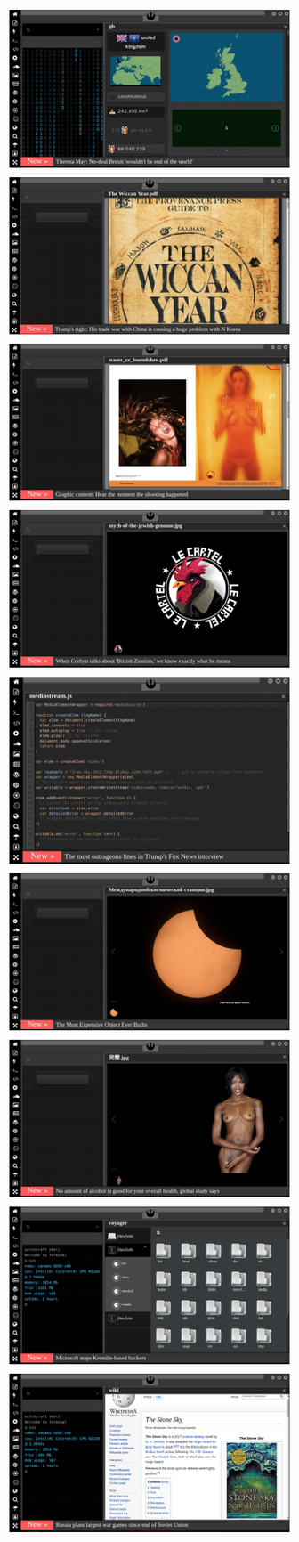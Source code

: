 
[![Image](brexit.png)](https://www.youtube.com/watch?v=agNEuSy1aqA)

<!--
bkz jazz dinleyip viski yudumlarken, çekilmeyen çomarlar
bkz 3.sayfa gazete haberi paylaşan çomar zekası
https://www.uludagsozluk.com/k/insanlar-%C3%BCremeyi-b%C4%B1raksa-50-seneye-her-%C5%9Fey-%C3%A7%C3%B6z%C3%BCl%C3%BCr/
https://www.uludagsozluk.com/k/halk-tv-nin-tunceli-ye-dersim-demesi/&w=bg bkz oç kürtler
https://www.uludagsozluk.com/k/hakan-%C5%9F%C3%BCk%C3%BCr/&w=bg bkz yutüp kanalına abone olmayan fenerliler
bkz imamaoğlanın babasının oğlanı yollim arka odada oynayın az demesi
https://oytunkaran.uludagsozluk.com bkz fenevbaçe maskotu evet
https://zall-bana-hep-abi-der.uludagsozluk.com bkz imamoğlan ona hep oçe der o güler geçer öyle bi oçe dir
https://modern-zaman-filozofu.uludagsozluk.com/ bkz gece gece perinçekin çızgısına ıslanan filozok
https://tahir33.uludagsozluk.com bkz solcuları kudurtan tam bir atıl kurt
https://zall-bana-hep-abi-der.uludagsozluk.com bkz laikçileri kudurtan ak yiğido
https://ulusalci-yazar.uludagsozluk.com/ bkz kürtçüleri kudurtan yüce önder
https://www.uludagsozluk.com/k/bah%C3%A7eli-nin-a%C4%9Fz%C4%B1ndan-salyalar-ak%C4%B1yor/&w=bg
https://www.uludagsozluk.com/k/ekrem-imamo%C4%9Flu/&w=gd bkz amınoğlu ekrem
bkz hayallerde yaşayanları gerçeklerle sikerler 
bkz evlat olsa sevilmeyecek ibnelerin ıslak rüyaları
bkz ibnlerin kulağına oğlum sevilmiyosunuz lan ibneler diyip kaçmak
bkz ibnelerin korkunç tipler oldukları gerçeğinin farkında olmamamaları
bkz adana01 dizisine dönen ekşisözlük ve yansanayisi uludağibneleri
bkz partner bulamayan gaylerin nereye salça olsak la diye saçmalamaları
bkz gaylerin çok boş yapıp kafa siktiği gerçeği
https://www.uludagsozluk.com/k/hakan-%C5%9F%C3%BCk%C3%BCr-e-suikast-d%C3%BCzenlemek/
https://www.uludagsozluk.com/k/chp-gen%C3%A7lik-ba%C5%9Fkan%C4%B1n%C4%B1n-vefa-grubuna-sald%C4%B1rmas%C4%B1/
https://www.uludagsozluk.com/k/perin%C3%A7ek-in-40-y%C4%B1ld%C4%B1r-de%C4%9Fi%C5%9Fmeyen-siyasi-%C3%A7izgisi/&w=gd
https://www.uludagsozluk.com/k/t%C3%BCmamiral-cihat-yayc%C4%B1-n%C4%B1n-g%C3%B6revden-al%C4%B1nmas%C4%B1/&w=gd
https://www.youtube.com/watch?v=agNEuSy1aqA seni gidi topal bu gece de ben de kal
https://www.uludagsozluk.com/e/43345776/ gece gece adamı ıslak rüyalara sokar maşşalah
https://www.uludagsozluk.com/k/ihsan-y%C3%BCce-nin-sigaradan-sararm%C4%B1%C5%9F-b%C4%B1y%C4%B1klar%C4%B1/&w=bg
bkz ihsan yücenin bıyıklarına entry girerkene gerçek kesit sarı bıyıkın akla düşegelmesi
https://www.uludagsozluk.com/k/ihsan-y%C3%BCce-nin-sigaradan-sararm%C4%B1%C5%9F-b%C4%B1y%C4%B1klar%C4%B1/&w=bg
bkz sabah sabah yusuf yerkel de beni seviyomudur acaba diye uzaklara dalmak iki entry girmek
https://www.uludagsozluk.com/k/sersefil-day%C4%B1/
https://www.uludagsozluk.com/k/mask%C3%BClen-day%C4%B1/ 
https://www.uludagsozluk.com/k/mucize-doktor-ali-vefa/&w=bg
https://www.uludagsozluk.com/k/altar-%C4%B1n-o%C4%9Flu-tarkan-vs-vumar-%C4%B1n-o%C4%9Flu-timar/
https://www.uludagsozluk.com/k/perin%C3%A7ek-in-40-y%C4%B1ld%C4%B1r-de%C4%9Fi%C5%9Fmeyen-siyasi-%C3%A7izgisi/&w=gd
-->

![Image](wiccanyear.png)

[![Image](hearthemoment.png)](http://www.taschen-transfer.commedia/downloads/teaser_ce_buendchen.pdf)

[![Image](myth-of-the-jewish-genome.png)](https://www.merriam-webster.com/dictionary/chromatic)

![Image](mediasource.png)

![Image](ISS.png)

[![Image](完璧.png)](https://www.ibm.com/developerworks/jp/aix/library/au-errnovariable/index.html)

![Image](voyager.png)

![Image](stone-sky.png)


